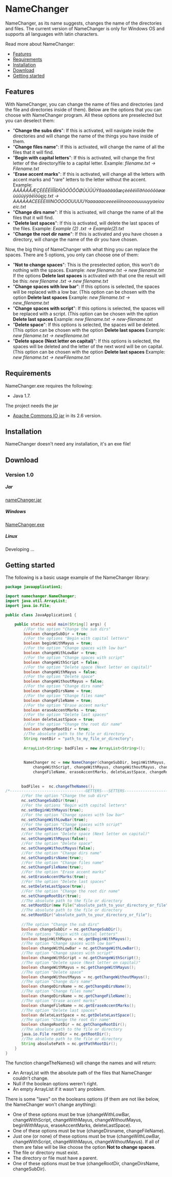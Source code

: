 # NameChanger


NameChanger, as its name suggests, changes the name of the directories and files. The current version of NameChanger is only for Windows OS and supports all languages with latin characters.


Read more about NameChanger: 
  - [Features](#features)
  - [Requirements](#requirements)
  - [Installation](#installation)
  - [Download](#download)
  - [Getting started](#getting-started)





## Features

With NameChanger, you can change the name of files and directories (and the file and directories inside of them). Below are the options that you can choose with NameChanger program. All these options are preselected but you can deselect them:

  - "<strong>Change the subs dirs</strong>": If this is activated, will navigate inside the directories and will change the name of the things you have inside of them.
  - "<strong>Change files name</strong>": If this is activated, will change the name of all the files that it will find.
  - "<strong>Begin with capital letters</strong>": If this is activated, will change the first letter of the directory/file to a capital letter. 
  Example: <I>filename.txt -> Filename.txt</I>
  - "<strong>Erase accent marks</strong>": If this is activated, will change all the letters with accent marks and "rare" letters to the letter without the accent. 
  Example: <I>ÀÁÂÃÄÅÆÇÈÉÊËÌÍÎÏÐÑÒÓÔÕÖØÙÚÛÜÝßàáâãäåæçèéêëìíîïðñòóôõöøœùúûüýÿāēīōūęįç.txt -> AAAAAACEEEEIIIINOOOOOUUUUYaaaaaaceeeeiiiinooooouuuuyyaeioueic.txt</I>
  - "<strong>Change dirs name</strong>": If this is activated, will change the name of all the files that it will find.
  - "<strong>Delete last spaces</strong>": If this is activated, will delete the last spaces of the files. 
  Example: <I>Example (2) .txt -> Example(2).txt</I>
  - "<strong>Change the root dir name</strong>": If this is activated and you have chosen a directory, will change the name of the dir you have chosen.
  
  
  
Now, the big thing of NameChanger with what thing you can replace the spaces. There are 5 options, you only can choose one of them:
   - "<strong>Not to change spaces</strong>": This is the preselected option, this won't do nothing with the spaces.
  Example: <I>new filename.txt -> new filename.txt</I>
  If the options <strong>Delete last spaces</strong> is activated with that one the result will be this: <I>new filename .txt -> new filename.txt</I>
  - "<strong>Change spaces with low bar</strong>": If this options is selected, the spaces will be replaced with a low bar. (This option can be chosen with the option <strong>Delete last spaces</strong>
  Example: <I>new filename.txt -> new_filename.txt</I>
  - "<strong>Change spaces with script</strong>": If this options is selected, the spaces will be replaced with a script. (This option can be chosen with the option <strong>Delete last spaces</strong>
  Example: <I>new filename.txt -> new-filename.txt</I>
  - "<strong>Delete space</strong>": If this options is selected, the spaces will be deleted. (This option can be chosen with the option <strong>Delete last spaces</strong>
  Example: <I>new filename.txt -> newfilename.txt</I>
  - "<strong>Delete space (Next letter on capital)</strong>": If this options is selected, the spaces will be deleted and the letter of the next word will be on capital. (This option can be chosen with the option <strong>Delete last spaces</strong>
  Example: <I>new filename.txt -> newFilename.txt</I>
  
  
  
  
## Requirements

NameChanger.exe requires the following:
- Java 1.7.

The project needs the jar 
- <a href="https://commons.apache.org/proper/commons-io/download_io.cgi">Apache Commons IO jar</a> in its 2.6 version.





## Installation

NameChanger doesn't need any installation, it's an exe file!






## Download

### Version 1.0

##### Jar
<a href="https://mega.nz/#!Fc0nlbZC!K9gct8x9Gh5o4E479fWvjOPYa8Ux70Hie4sC3XC4DLY">nameChanger.jar</a>
##### Windows
<a href="https://mega.nz/#!0RV2nAwL!jxsl5DGKWmFNf8oSLOQFnjNj1UIdoSAUsnJ5XzxvxEc">NameChanger.exe</a>
##### Linux
Developing ...







## Getting started

The following is a basic usage example of the NameChanger library:

```java
package javaapplication1;

import namechanger.NameChanger;
import java.util.ArrayList;
import java.io.File;

public class JavaApplication1 {

    public static void main(String[] args) {
        //For the option "Change the sub dirs"
        boolean changeSubDir = true;  
        //For the options "Begin with capital letters"
        boolean beginWithMayus = true; 
        //For the option "Change spaces with low bar"
        boolean changeWithLowBar = true; 
        //For the option "Change spaces with script"
        boolean changeWithScript = false; 
        //For the option "Delete space (Next letter on capital)"
        boolean changeWithMayus = false; 
        //For the option "Delete space"
        boolean changeWithoutMayus = false; 
        //For the option "Change dirs name"
        boolean changeDirsName = true; 
        //For the option "Change files name"
        boolean changeFileName = true; 
        //For the option "Erase accent marks"
        boolean eraseAccentMarks = true; 
        //For the option "Delete last spaces"
        boolean deleteLastSpace = true; 
        //For the option "Change the root dir name"
        boolean changeRootDir = true; 
        //The absolute path to the file or directory
        String rootDir = "path_to_my_file_or_directory"; 
        
        ArrayList<String> badFiles = new ArrayList<String>();
        
        
        NameChanger nc = new NameChanger(changeSubDir, beginWithMayus, changeWithLowBar, 
            changeWithScript, changeWithMayus, changeWithoutMayus, changeDirsName, 
            changeFileName, eraseAccentMarks, deleteLastSpace, changeRootDir, rootDir));
            
        
       badFiles =  nc.changeTheNames(); 
/*---------------------------------GETTERS---SETTERS-----------------------------------------*/
       //For the option "Change the sub dirs"
       nc.setChangeSubDir(true); 
       //For the options "Begin with capital letters"
       nc.setBeginWithMayus(true); 
       //For the option "Change spaces with low bar"
       nc.setChangeWithLowBar(true); 
       //For the option "Change spaces with script"
       nc.setChangeWithScript(false); 
       //For the option "Delete space (Next letter on capital)"
       nc.setChangeWithMayus(false); 
       //For the option "Delete space"
       nc.setChangeWithoutMayus(false);  
       //For the option "Change dirs name"
       nc.setChangeDirsName(true); 
       //For the option "Change files name"
       nc.setChangeFileName(true); 
       //For the option "Erase accent marks"
       nc.setEraseAccentMarks(true); 
       //For the option "Delete last spaces"
       nc.setDeleteLastSpace(true); 
       //For the option "Change the root dir name"
       nc.setChangeRootDir(true); 
       //The absolute path to the file or directory
       nc.setRootDir(new File("absolute_path_to_your_directory_or_file"); 
       //The absolute path to the file or directory
       nc.setRootDir("absolute_path_to_your_directory_or_file"); 
       
       //The option "Change the sub dirs"
       boolean changeSubDir = nc.getChangeSubDir(); 
       //The options "Begin with capital letters"
       boolean beginWithMayus = nc.getBeginWithMayus(); 
       //The option "Change spaces with low bar"
       boolean changeWithLowBar = nc.getChangeWithLowBar(); 
       //The option "Change spaces with script"
       boolean changeWithScript = nc.getChangeWithScript(); 
       //The option "Delete space (Next letter on capital)"
       boolean changeWithMayus = nc.getChangeWithMayus(); 
       //The option "Delete space"
       boolean changeWithoutMayus = nc.getChangeWithoutMayus(); 
       //The option "Change dirs name"
       boolean changeDirsName = nc.getChangeDirsName();
       //The option "Change files name"
       boolean changeDirsName = nc.getChangeFileName(); 
       //The option "Erase accent marks"
       boolean changeFileName = nc.getEraseAccentMarks(); 
       //The option "Delete last spaces"
       boolean deleteLastSpace = nc.getDeleteLastSpace(); 
       //The option "Change the root dir name"
       boolean changeRootDir = nc.getChangeRootDir(); 
       //The absolute path to the file or directory
       java.io.File rootDir = nc.getRootDir(); 
       //The absolute path to the file or directory
       String absolutePath = nc.getPathRootDir(); 
    }
}
```
The function changeTheNames() will change the names and will return:
  - An ArrayList with the absolute path of the files that NameChanger couldn't change. 
  - Null if the boolean options weren't right.
  - An empty ArrayList if it wasn't any problem.

There is some "laws" on the booleans options (if them are not like below, the NameChanger won't change anything): 
  - One of these options must be true (changeWithLowBar, changeWithScript, changeWithMayus, changeWithoutMayus, beginWithMayus, eraseAccentMarks, deleteLastSpace).
  - One of these options must be true (changeDirsname, changeFileName).
  - Just one (or none) of these options must be true (changeWithLowBar, changeWithScript, changeWithMayus, changeWithoutMayus). If all of them are false will be like choose the option <strong>Not to change spaces</strong>.
  - The file or directory must exist.
  - The directory or file must have a parent.
  - One of these options must be true (changeRootDir, changeDirsName, changeSubDir).
